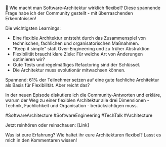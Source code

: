 🎯 Wie macht man Software-Architektur wirklich flexibel? Diese spannende Frage habe ich der Community gestellt - mit überraschenden Erkenntnissen!

Die wichtigsten Learnings:
- Eine flexible Architektur entsteht durch das Zusammenspiel von technischen, fachlichen und organisatorischen Maßnahmen.
- "Keep it simple" statt Over-Engineering und zu früher Abstraktion
- Flexibilität braucht klare Ziele: Für welche Art von Änderungen optimieren wir?
- Gute Tests und regelmäßiges Refactoring sind der Schlüssel.
- Die Architektur muss evolutionär mitwachsen können.

Spannend: 61% der Teilnehmer setzen auf eine gute fachliche Architektur als Basis für Flexibilität. Aber reicht das?

In der neuen Episode diskutiere ich die Community-Antworten und erkläre, warum der Weg zu einer flexiblen Architektur alle drei Dimensionen - Technik, Fachlichkeit und Organisation - berücksichtigen muss.

#SoftwareArchitecture #SoftwareEngineering #TechTalk #Architecture

Jetzt reinhören oder reinschauen: [Link]

Was ist eure Erfahrung? Wie haltet ihr eure Architekturen flexibel? Lasst es mich in den Kommentaren wissen!

